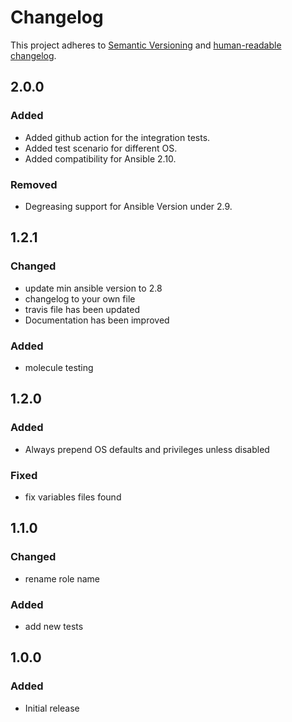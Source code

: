 # Changelog

This project adheres to [Semantic Versioning](https://semver.org/spec/v2.0.0.html)
and [human-readable changelog](https://keepachangelog.com/en/1.0.0/).

## 2.0.0

### Added

- Added github action for the integration tests.
- Added test scenario for different OS.
- Added compatibility for Ansible 2.10.

### Removed

- Degreasing support for Ansible Version under 2.9.

## 1.2.1

### Changed

- update min ansible version to 2.8
- changelog to your own file
- travis file has been updated
- Documentation has been improved

### Added

- molecule testing

## 1.2.0

### Added

- Always prepend OS defaults and privileges unless disabled

### Fixed

- fix variables files found

## 1.1.0

### Changed

- rename role name

### Added

- add new tests

## 1.0.0

### Added

- Initial release
